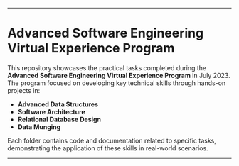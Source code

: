 

---

# Advanced Software Engineering Virtual Experience Program

This repository showcases the practical tasks completed during the **Advanced Software Engineering Virtual Experience Program** in July 2023. The program focused on developing key technical skills through hands-on projects in:

- **Advanced Data Structures**
- **Software Architecture**
- **Relational Database Design**
- **Data Munging**

Each folder contains code and documentation related to specific tasks, demonstrating the application of these skills in real-world scenarios.

--- 

